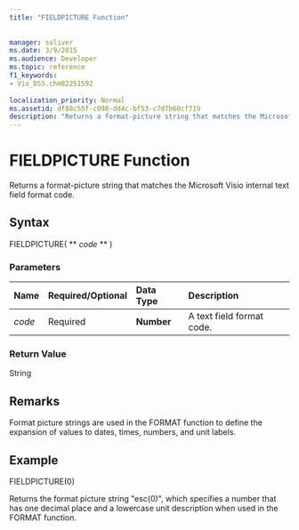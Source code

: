 ```yaml
---
title: "FIELDPICTURE Function"
 
 
manager: soliver
ms.date: 3/9/2015
ms.audience: Developer
ms.topic: reference
f1_keywords:
- Vis_DSS.chm82251592
 
localization_priority: Normal
ms.assetid: df88c55f-c098-dd4c-bf53-c7d7b60cf719
description: "Returns a format-picture string that matches the Microsoft Visio internal text field format code."
---
```


# FIELDPICTURE Function

Returns a format-picture string that matches the Microsoft Visio internal text field format code.
  
## Syntax

FIELDPICTURE( ** *code* ** ) 
  
### Parameters

|**Name**|**Required/Optional**|**Data Type**|**Description**|
|:-----|:-----|:-----|:-----|
| _code_ <br/> |Required  <br/> |**Number** <br/> | A text field format code.  <br/> |
   
### Return Value

String
  
## Remarks

Format picture strings are used in the FORMAT function to define the expansion of values to dates, times, numbers, and unit labels.
  
## Example

FIELDPICTURE(0) 
  
Returns the format picture string "esc(0)", which specifies a number that has one decimal place and a lowercase unit description when used in the FORMAT function. 
  

